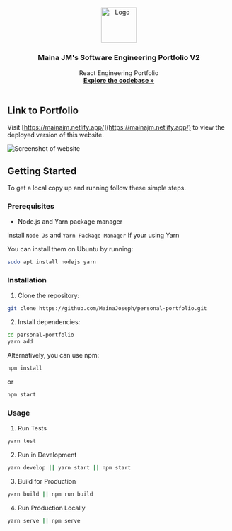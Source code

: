 <!-- PROJECT LOGO -->
<br />
<p align="center">


  <a href="https://mainajm.netlify.app/">
    <img src="https://user-images.githubusercontent.com/75726095/229771635-8c621106-676f-44d5-af06-1bdfb2c5b801.png" alt="Logo" width="80" height="80">
  </a>

  <h3 align="center">Maina JM's Software Engineering Portfolio V2</h3>

  <p align="center">
    React Engineering Portfolio
    <br />
    <a href="https://github.com/MainaJoseph/personal-portfolio"><strong>Explore the codebase »</strong></a>
    <br />
    <br />


  </p>


## Link to Portfolio

Visit [https://mainajm.netlify.app/](https://mainajm.netlify.app/) to view the deployed version of this website.

![Screenshot of website](https://user-images.githubusercontent.com/75726095/229750705-998fb705-dc9a-4535-a097-d6d2a70af175.png)

## Getting Started

To get a local copy up and running follow these simple steps.

### Prerequisites

- Node.js and Yarn package manager

install `Node Js` and `Yarn Package Manager` If your using Yarn

You can install them on Ubuntu by running:

```bash
sudo apt install nodejs yarn
```

### Installation 
1) Clone the repository:
    
```bash
git clone https://github.com/MainaJoseph/personal-portfolio.git
```

2) Install dependencies:

```bash
cd personal-portfolio
yarn add
```

Alternatively, you can use npm:
```bash
npm install
```

or
```bash
npm start
```

### Usage

1. Run Tests

```bash
yarn test
```

2. Run in Development

```bash
yarn develop || yarn start || npm start
```

3. Build for Production

```bash
yarn build || npm run build
```

4. Run Production Locally

```bash
yarn serve || npm serve
```
